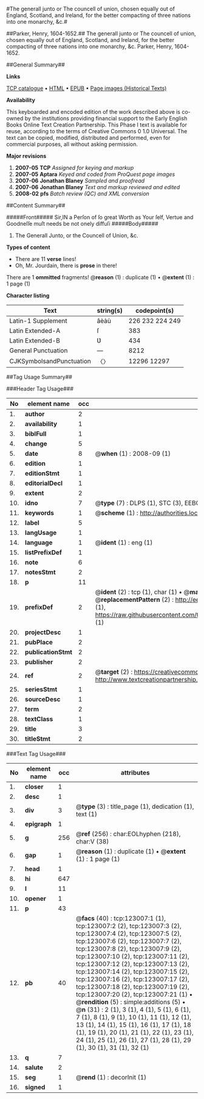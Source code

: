 #The generall junto or The councell of union, chosen equally out of England, Scotland, and Ireland, for the better compacting of three nations into one monarchy, &c.#

##Parker, Henry, 1604-1652.##
The generall junto or The councell of union, chosen equally out of England, Scotland, and Ireland, for the better compacting of three nations into one monarchy, &c.
Parker, Henry, 1604-1652.

##General Summary##

**Links**

[TCP catalogue](http://www.ota.ox.ac.uk/tcp/)  • 
[HTML](http://tei.it.ox.ac.uk/tcp/Texts-HTML/free/A91/A91231.html)  • 
[EPUB](http://tei.it.ox.ac.uk/tcp/Texts-EPUB/free/A91/A91231.epub) • 
[Page images (Historical Texts)](https://data.historicaltexts.jisc.ac.uk/view?pubId=eebo-99870614e&pageId=eebo-99870614e-123007-1)

**Availability**

This keyboarded and encoded edition of the
	       work described above is co-owned by the institutions
	       providing financial support to the Early English Books
	       Online Text Creation Partnership. This Phase I text is
	       available for reuse, according to the terms of Creative
	       Commons 0 1.0 Universal. The text can be copied,
	       modified, distributed and performed, even for
	       commercial purposes, all without asking permission.

**Major revisions**

1. __2007-05__ __TCP__ *Assigned for keying and markup*
1. __2007-05__ __Aptara__ *Keyed and coded from ProQuest page images*
1. __2007-06__ __Jonathan Blaney__ *Sampled and proofread*
1. __2007-06__ __Jonathan Blaney__ *Text and markup reviewed and edited*
1. __2008-02__ __pfs__ *Batch review (QC) and XML conversion*

##Content Summary##

#####Front#####
Sir,IN a Perſon of ſo great Worth as Your ſelf, Vertue
and Goodneſſe muſt needs be not onely diffuſi
#####Body#####

1. The Generall Junto, or the
Councell of Union, &c.

**Types of content**

  * There are 11 **verse** lines!
  * Oh, Mr. Jourdain, there is **prose** in there!

There are 1 **ommitted** fragments! 
 @__reason__ (1) : duplicate (1)  •  @__extent__ (1) : 1 page (1)

**Character listing**


|Text|string(s)|codepoint(s)|
|---|---|---|
|Latin-1 Supplement|âèàù|226 232 224 249|
|Latin Extended-A|ſ|383|
|Latin Extended-B|Ʋ|434|
|General Punctuation|—|8212|
|CJKSymbolsandPunctuation|〈〉|12296 12297|

##Tag Usage Summary##

###Header Tag Usage###

|No|element name|occ|attributes|
|---|---|---|---|
|1.|__author__|2||
|2.|__availability__|1||
|3.|__biblFull__|1||
|4.|__change__|5||
|5.|__date__|8| @__when__ (1) : 2008-09 (1)|
|6.|__edition__|1||
|7.|__editionStmt__|1||
|8.|__editorialDecl__|1||
|9.|__extent__|2||
|10.|__idno__|7| @__type__ (7) : DLPS (1), STC (3), EEBO-CITATION (1), PROQUEST (1), VID (1)|
|11.|__keywords__|1| @__scheme__ (1) : http://authorities.loc.gov/ (1)|
|12.|__label__|5||
|13.|__langUsage__|1||
|14.|__language__|1| @__ident__ (1) : eng (1)|
|15.|__listPrefixDef__|1||
|16.|__note__|6||
|17.|__notesStmt__|2||
|18.|__p__|11||
|19.|__prefixDef__|2| @__ident__ (2) : tcp (1), char (1)  •  @__matchPattern__ (2) : ([0-9\-]+):([0-9IVX]+) (1), (.+) (1)  •  @__replacementPattern__ (2) : http://eebo.chadwyck.com/downloadtiff?vid=$1&page=$2 (1), https://raw.githubusercontent.com/textcreationpartnership/Texts/master/tcpchars.xml#$1 (1)|
|20.|__projectDesc__|1||
|21.|__pubPlace__|2||
|22.|__publicationStmt__|2||
|23.|__publisher__|2||
|24.|__ref__|2| @__target__ (2) : https://creativecommons.org/publicdomain/zero/1.0/ (1), http://www.textcreationpartnership.org/docs/. (1)|
|25.|__seriesStmt__|1||
|26.|__sourceDesc__|1||
|27.|__term__|2||
|28.|__textClass__|1||
|29.|__title__|3||
|30.|__titleStmt__|2||


###Text Tag Usage###

|No|element name|occ|attributes|
|---|---|---|---|
|1.|__closer__|1||
|2.|__desc__|1||
|3.|__div__|3| @__type__ (3) : title_page (1), dedication (1), text (1)|
|4.|__epigraph__|1||
|5.|__g__|256| @__ref__ (256) : char:EOLhyphen (218), char:V (38)|
|6.|__gap__|1| @__reason__ (1) : duplicate (1)  •  @__extent__ (1) : 1 page (1)|
|7.|__head__|1||
|8.|__hi__|647||
|9.|__l__|11||
|10.|__opener__|1||
|11.|__p__|43||
|12.|__pb__|40| @__facs__ (40) : tcp:123007:1 (1), tcp:123007:2 (2), tcp:123007:3 (2), tcp:123007:4 (2), tcp:123007:5 (2), tcp:123007:6 (2), tcp:123007:7 (2), tcp:123007:8 (2), tcp:123007:9 (2), tcp:123007:10 (2), tcp:123007:11 (2), tcp:123007:12 (2), tcp:123007:13 (2), tcp:123007:14 (2), tcp:123007:15 (2), tcp:123007:16 (2), tcp:123007:17 (2), tcp:123007:18 (2), tcp:123007:19 (2), tcp:123007:20 (2), tcp:123007:21 (1)  •  @__rendition__ (5) : simple:additions (5)  •  @__n__ (31) : 2 (1), 3 (1), 4 (1), 5 (1), 6 (1), 7 (1), 8 (1), 9 (1), 10 (1), 11 (1), 12 (1), 13 (1), 14 (1), 15 (1), 16 (1), 17 (1), 18 (1), 19 (1), 20 (1), 21 (1), 22 (1), 23 (1), 24 (1), 25 (1), 26 (1), 27 (1), 28 (1), 29 (1), 30 (1), 31 (1), 32 (1)|
|13.|__q__|7||
|14.|__salute__|2||
|15.|__seg__|1| @__rend__ (1) : decorInit (1)|
|16.|__signed__|1||
